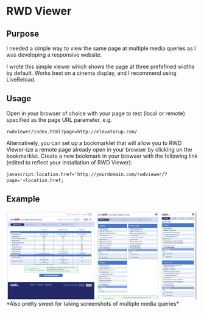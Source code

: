 # RWD Viewer

## Purpose
I needed a simple way to view the same page at multiple media queries as I was developing a responsive website.

I wrote this simple viewer which shows the page at three prefefined widths by default. Works best on a cinema display, and I recommend using LiveReload.


## Usage

Open in your browser of choice with your page to test (local or remote) specified as the page URL parameter, e.g.

	rwdviewer/index.html?page=http://elevatorup.com/
	
Alternatively, you can set up a bookmarklet that will allow you to RWD Viewer-ize a remote page already open in your browser by clicking on the bookmarklet. Create a new bookmark in your browser with the following link (edited to reflect your installation of RWD Viewer):

	javascript:location.href='http://yourdomain.com/rwdviewer/?page='+location.href;

## Example
	
<img src="readme/screenshot.jpg" style="max-width: 100%;">
*Also pretty sweet for taking screenshots of multiple media queries*
